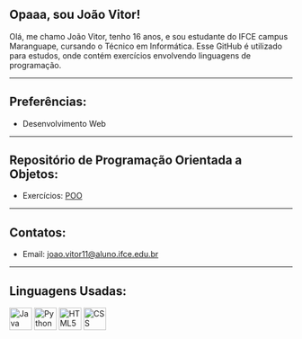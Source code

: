 ## Opaaa, sou João Vitor!


Olá, me chamo João Vitor, tenho 16 anos, e sou estudante do IFCE campus Maranguape, cursando o Técnico em Informática. Esse GitHub é utilizado para estudos, onde contém exercícios envolvendo linguagens de programação. 

 --------
 
## Preferências: <br>

 - Desenvolvimento Web <br>

--------

## Repositório de Programação Orientada a Objetos:

- Exercícios: [POO](https://github.com/JVitor44/CTI-P7-POO-20242-LISTA01)

---------

## Contatos:
- Email: joao.vitor11@aluno.ifce.edu.br

<hr>

## Linguagens Usadas: <br>

<img src="https://icongr.am/devicon/java-original.svg?size=128&color=currentColor" width="40" height="40" alt="Java Icon"> <img src="https://icongr.am/devicon/python-original.svg?size=128&color=currentColor" width="40" height="40" alt="Python Icon"> <img src="https://icongr.am/devicon/html5-original.svg?size=128&color=currentColor" width="40" height="40" alt="HTML5 Icon"> <img src="https://icongr.am/devicon/css3-original.svg?size=128&color=currentColor" width="40" height="40" alt="CSS Icon">
